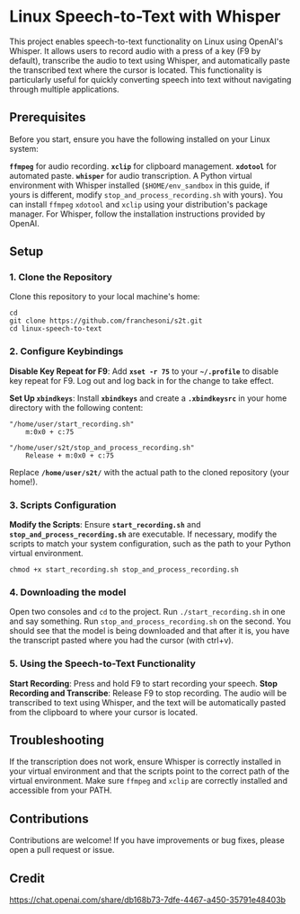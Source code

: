 # Linux Speech-to-Text with Whisper
This project enables speech-to-text functionality on Linux using OpenAI's Whisper. It allows users to record audio with a press of a key (F9 by default), transcribe the audio to text using Whisper, and automatically paste the transcribed text where the cursor is located. This functionality is particularly useful for quickly converting speech into text without navigating through multiple applications.

## Prerequisites
Before you start, ensure you have the following installed on your Linux system:

**`ffmpeg`** for audio recording.
**`xclip`** for clipboard management.
**`xdotool`** for automated paste.
**`whisper`** for audio transcription.
A Python virtual environment with Whisper installed (`$HOME/env_sandbox` in this guide, if yours is different, modify `stop_and_process_recording.sh` with yours).
You can install `ffmpeg` `xdotool` and `xclip` using your distribution's package manager. For Whisper, follow the installation instructions provided by OpenAI.

## Setup
### 1. Clone the Repository
Clone this repository to your local machine's home:

```
cd
git clone https://github.com/franchesoni/s2t.git
cd linux-speech-to-text
```
### 2. Configure Keybindings
**Disable Key Repeat for F9**: Add **`xset -r 75`** to your **`~/.profile`** to disable key repeat for F9. Log out and log back in for the change to take effect.

**Set Up `xbindkeys`**: Install **`xbindkeys`** and create a **`.xbindkeysrc`** in your home directory with the following content:

```
"/home/user/start_recording.sh"
    m:0x0 + c:75

"/home/user/s2t/stop_and_process_recording.sh"
    Release + m:0x0 + c:75
```
Replace **`/home/user/s2t/`** with the actual path to the cloned repository (your home!).

### 3. Scripts Configuration
**Modify the Scripts**: Ensure **`start_recording.sh`** and **`stop_and_process_recording.sh`** are executable. If necessary, modify the scripts to match your system configuration, such as the path to your Python virtual environment.
```
chmod +x start_recording.sh stop_and_process_recording.sh
```

### 4. Downloading the model
Open two consoles and `cd` to the project. Run `./start_recording.sh` in one and say something. Run `stop_and_process_recording.sh` on the second. You should see that the model is being downloaded and that after it is, you have the transcript pasted where you had the cursor (with ctrl+v). 

### 5. Using the Speech-to-Text Functionality
**Start Recording**: Press and hold F9 to start recording your speech.
**Stop Recording and Transcribe**: Release F9 to stop recording. The audio will be transcribed to text using Whisper, and the text will be automatically pasted from the clipboard to where your cursor is located.

## Troubleshooting
If the transcription does not work, ensure Whisper is correctly installed in your virtual environment and that the scripts point to the correct path of the virtual environment.
Make sure `ffmpeg` and `xclip` are correctly installed and accessible from your PATH.

## Contributions
Contributions are welcome! If you have improvements or bug fixes, please open a pull request or issue.

## Credit
https://chat.openai.com/share/db168b73-7dfe-4467-a450-35791e48403b
